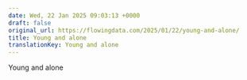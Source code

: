 ```yaml
---
date: Wed, 22 Jan 2025 09:03:13 +0000
draft: false
original_url: https://flowingdata.com/2025/01/22/young-and-alone/
title: Young and alone
translationKey: Young and alone
---
```


Young and alone